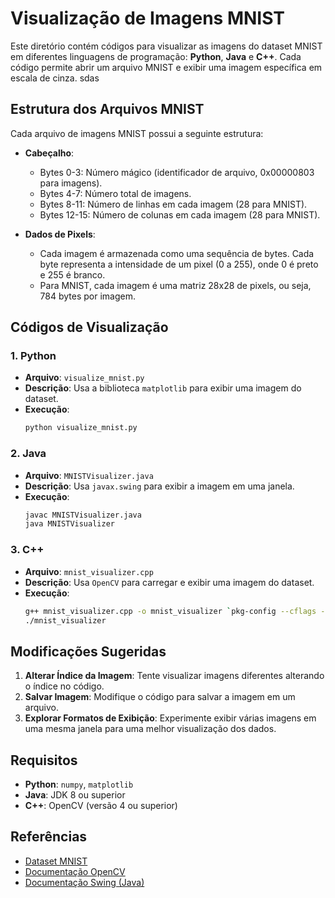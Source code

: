 # Visualização de Imagens MNIST

Este diretório contém códigos para visualizar as imagens do dataset MNIST em diferentes linguagens de programação: **Python**, **Java** e **C++**. Cada código permite abrir um arquivo MNIST e exibir uma imagem específica em escala de cinza.
   sdas
## Estrutura dos Arquivos MNIST

Cada arquivo de imagens MNIST possui a seguinte estrutura:

- **Cabeçalho**:
  - Bytes 0-3: Número mágico (identificador de arquivo, 0x00000803 para imagens).
  - Bytes 4-7: Número total de imagens.
  - Bytes 8-11: Número de linhas em cada imagem (28 para MNIST).
  - Bytes 12-15: Número de colunas em cada imagem (28 para MNIST).
  
- **Dados de Pixels**:
  - Cada imagem é armazenada como uma sequência de bytes. Cada byte representa a intensidade de um pixel (0 a 255), onde 0 é preto e 255 é branco.
  - Para MNIST, cada imagem é uma matriz 28x28 de pixels, ou seja, 784 bytes por imagem.

## Códigos de Visualização

### 1. Python

- **Arquivo**: `visualize_mnist.py`
- **Descrição**: Usa a biblioteca `matplotlib` para exibir uma imagem do dataset.
- **Execução**:
  ```bash
  python visualize_mnist.py
  ```

### 2. Java

- **Arquivo**: `MNISTVisualizer.java`
- **Descrição**: Usa `javax.swing` para exibir a imagem em uma janela.
- **Execução**:
  ```bash
  javac MNISTVisualizer.java
  java MNISTVisualizer
  ```

### 3. C++

- **Arquivo**: `mnist_visualizer.cpp`
- **Descrição**: Usa `OpenCV` para carregar e exibir uma imagem do dataset.
- **Execução**:
  ```bash
  g++ mnist_visualizer.cpp -o mnist_visualizer `pkg-config --cflags --libs opencv4`
  ./mnist_visualizer
  ```

## Modificações Sugeridas

1. **Alterar Índice da Imagem**: Tente visualizar imagens diferentes alterando o índice no código.
2. **Salvar Imagem**: Modifique o código para salvar a imagem em um arquivo.
3. **Explorar Formatos de Exibição**: Experimente exibir várias imagens em uma mesma janela para uma melhor visualização dos dados.

## Requisitos

- **Python**: `numpy`, `matplotlib`
- **Java**: JDK 8 ou superior
- **C++**: OpenCV (versão 4 ou superior)

## Referências

- [Dataset MNIST](http://yann.lecun.com/exdb/mnist/)
- [Documentação OpenCV](https://docs.opencv.org/)
- [Documentação Swing (Java)](https://docs.oracle.com/javase/tutorial/uiswing/)
